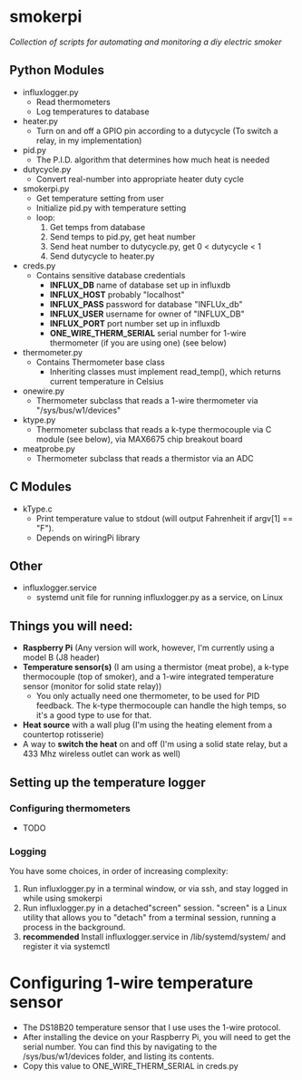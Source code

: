 # smokerpi
_Collection of scripts for automating and monitoring a diy electric smoker_

## Python Modules
* influxlogger.py
    * Read thermometers
    * Log temperatures to database
* heater.py
    * Turn on and off a GPIO pin according to a dutycycle (To switch a relay, in my implementation)
* pid.py
    * The P.I.D. algorithm that determines how much heat is needed
* dutycycle.py
    * Convert real-number into appropriate heater duty cycle
* smokerpi.py
    * Get temperature setting from user
    * Initialize pid.py with temperature setting
    * loop:
        1. Get temps from database
        2. Send temps to pid.py, get heat number
        3. Send heat number to dutycycle.py, get 0 < dutycycle < 1
        4. Send dutycycle to heater.py
* creds.py
    * Contains sensitive database credentials
        * **INFLUX_DB** name of database set up in influxdb
        * **INFLUX_HOST** probably "localhost"
        * **INFLUX_PASS** password for database "INFLUx_db"
        * **INFLUX_USER** username for owner of "INFLUX_DB"
        * **INFLUX_PORT** port number set up in influxdb
        * **ONE_WIRE_THERM_SERIAL** serial number for 1-wire thermometer (if you are using one) (see below)
* thermometer.py
    * Contains Thermometer base class
        * Inheriting classes must implement read_temp(), which returns current temperature in Celsius
* onewire.py
    * Thermometer subclass that reads a 1-wire thermometer via "/sys/bus/w1/devices"
* ktype.py
    * Thermometer subclass that reads a k-type thermocouple via C module (see below), via MAX6675 chip breakout board
* meatprobe.py
    * Thermometer subclass that reads a thermistor via an ADC
## C Modules
* kType.c
    * Print temperature value to stdout (will output Fahrenheit if argv[1] == "F").
    * Depends on wiringPi library
    
 ## Other
 * influxlogger.service
     * systemd unit file for running influxlogger.py as a service, on Linux
 
## Things you will need:
* **Raspberry Pi** (Any version will work, however, I'm currently using a model B (J8 header)
* **Temperature sensor(s)** (I am using a thermistor (meat probe), a k-type thermocouple (top of smoker), and a 1-wire integrated temperature sensor (monitor for solid state relay))
  * You only actually need one thermometer, to be used for PID feedback. The k-type thermocouple can handle the high temps, so it's a good type to use for that.
* **Heat source** with a wall plug (I'm using the heating element from a countertop rotisserie) 
* A way to **switch the heat** on and off (I'm using a solid state relay, but a 433 Mhz wireless outlet can work as well)

## Setting up the temperature logger

### Configuring thermometers
* TODO

### Logging 
You have some choices, in order of increasing complexity:
1. Run influxlogger.py in a terminal window, or via ssh, and stay logged in while using smokerpi
2. Run influxlogger.py in a detached"screen" session. "screen" is a Linux utility that allows you to "detach" from a terminal session, running a process in the background.
3. **recommended** Install influxlogger.service in /lib/systemd/system/ and register it via systemctl

# Configuring 1-wire temperature sensor
* The DS18B20 temperature sensor that I use uses the 1-wire protocol.
* After installing the device on your Raspberry Pi, you will need to get the serial number. You can find this by navigating to the /sys/bus/w1/devices folder, and listing its contents.
* Copy this value to ONE_WIRE_THERM_SERIAL in creds.py 
